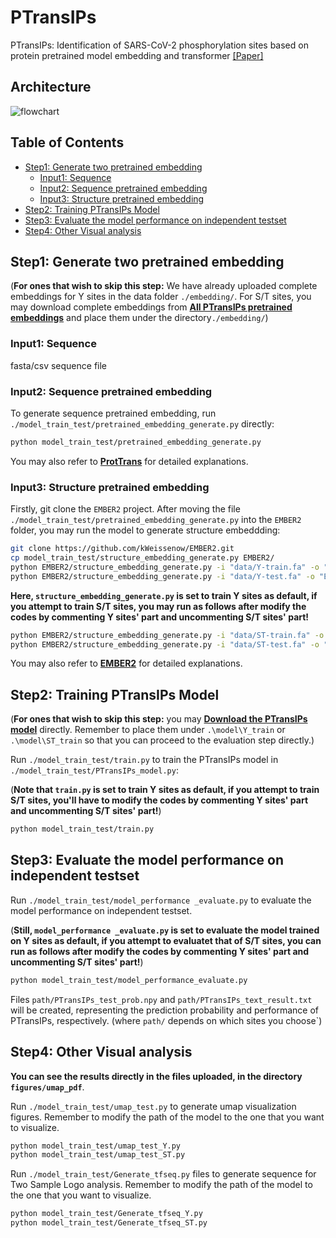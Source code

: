 # PTransIPs

PTransIPs: Identification of SARS-CoV-2 phosphorylation sites based on protein pretrained model embedding and transformer [[Paper]](https://arxiv.org/abs/2308.05115)



## Architecture

![flowchart](flowchart.png)

## Table of Contents

- [Step1: Generate two pretrained embedding](#step1-generate-two-pretrained-embedding)
    * [Input1: Sequence](#input1-sequence)
    * [Input2: Sequence pretrained embedding](#input2-sequence-pretrained-embedding)
    * [Input3: Structure pretrained embedding](#input3-structure-pretrained-embedding)
- [Step2: Training PTransIPs Model](#step2-training-ptransips-model)
- [Step3: Evaluate the model performance on independent testset](#step3-evaluate-the-model-performance-on-independent-testset)
- [Step4: Other Visual analysis](#step4-other-visual-analysis)

## Step1: Generate two pretrained embedding

(**For ones that wish to skip this step:** We have already uploaded complete embeddings for Y sites in the data folder `./embedding/`. For S/T sites, you may download complete embeddings from [**All PTransIPs pretrained embeddings**](https://1drv.ms/f/s!AqzWnkSOWHpvhxMUDCjM9KFpz50O?e=N23jEn) and place them under the directory`./embedding/`)


### Input1: Sequence

fasta/csv sequence file

### Input2: Sequence pretrained embedding

To generate sequence pretrained embedding, run `./model_train_test/pretrained_embedding_generate.py` directly:

```bash
python model_train_test/pretrained_embedding_generate.py
```

You may also refer to **[ProtTrans](https://github.com/agemagician/ProtTrans)** for detailed explanations.

### Input3: Structure pretrained embedding

Firstly, git clone the `EMBER2` project. After moving the file `./model_train_test/pretrained_embedding_generate.py` into the `EMBER2` folder, you may run the model to generate structure embeddding:

```bash
git clone https://github.com/kWeissenow/EMBER2.git
cp model_train_test/structure_embedding_generate.py EMBER2/
python EMBER2/structure_embedding_generate.py -i "data/Y-train.fa" -o "EMBER2/output"
python EMBER2/structure_embedding_generate.py -i "data/Y-test.fa" -o "EMBER2/output"
```
**Here, `structure_embedding_generate.py` is set to train Y sites as default, if you attempt to train S/T sites, you may run as follows after modify the codes by commenting Y sites' part and uncommenting S/T sites' part!**

```bash
python EMBER2/structure_embedding_generate.py -i "data/ST-train.fa" -o "EMBER2/output"
python EMBER2/structure_embedding_generate.py -i "data/ST-test.fa" -o "EMBER2/output"
```

You may also refer to **[EMBER2](https://github.com/kWeissenow/EMBER2)** for detailed explanations.



## Step2: Training PTransIPs Model

(**For ones that wish to skip this step:** you may [**Download the PTransIPs model**](https://1drv.ms/f/s!AqzWnkSOWHpvhxMUDCjM9KFpz50O?e=N23jEn) directly. Remember to place them under `.\model\Y_train` or `.\model\ST_train` so that you can proceed to the evaluation step directly.)

Run `./model_train_test/train.py` to train the PTransIPs model in `./model_train_test/PTransIPs_model.py`:

(**Note that `train.py` is set to train Y sites as default, if you attempt to train S/T sites, you'll have to modify the codes by commenting Y sites' part and uncommenting S/T sites' part!**)

```bash
python model_train_test/train.py
```



## Step3: Evaluate the model performance on independent testset

Run `./model_train_test/model_performance _evaluate.py` to evaluate the model performance on independent testset.

(**Still, `model_performance _evaluate.py` is set to evaluate the model trained on Y sites as default, if you attempt to evaluatet that of S/T sites, you can run as follows after modify the codes by commenting Y sites' part and uncommenting S/T sites' part!**)

```bash
python model_train_test/model_performance_evaluate.py
```

Files `path/PTransIPs_test_prob.npy` and `path/PTransIPs_text_result.txt` will be created, representing the prediction probability and performance of PTransIPs, respectively. (where `path/` depends on which sites you choose`)



## Step4: Other Visual analysis

**You can see the results directly in the files uploaded, in the directory `figures/umap_pdf`**.

Run `./model_train_test/umap_test.py` to generate umap visualization figures. Remember to modify the path of the model to the one that you want to visualize.

```bash
python model_train_test/umap_test_Y.py
python model_train_test/umap_test_ST.py
```

Run `./model_train_test/Generate_tfseq.py` files to generate sequence for Two Sample Logo analysis. Remember to modify the path of the model to the one that you want to visualize.

```bash
python model_train_test/Generate_tfseq_Y.py
python model_train_test/Generate_tfseq_ST.py
```



